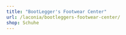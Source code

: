 ```yaml
---
title: "BootLegger's Footwear Center"
url: /laconia/bootleggers-footwear-center/
shop: Schuhe
---
```


